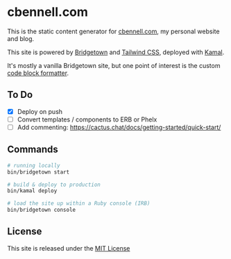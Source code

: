 # cbennell.com

This is the static content generator for [cbennell.com](https://cbennell.com), my personal website and blog.

This site is powered by [Bridgetown](https://www.bridgetownrb.com/) and [Tailwind CSS](https://tailwindcss.com/), deployed with [Kamal](https://kamal-deploy.org/).

It's mostly a vanilla Bridgetown site, but one point of interest is the custom [code block formatter](https://github.com/christopher-b/cbennell.com/blob/main/plugins/builders/code.rb).

## To Do

 - [X] Deploy on push
 - [ ] Convert templates / components to ERB or Phelx
 - [ ] Add commenting: https://cactus.chat/docs/getting-started/quick-start/

## Commands

```sh
# running locally
bin/bridgetown start

# build & deploy to production
bin/kamal deploy

# load the site up within a Ruby console (IRB)
bin/bridgetown console
```

## License

This site is released under the [MIT License](https://github.com/christopher-b/cbennell.com/blob/main/LICENSE.txt)

